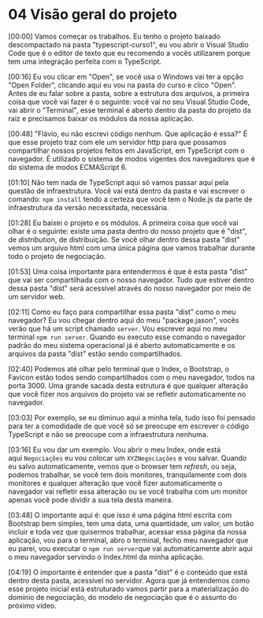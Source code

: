 # 04 Visão geral do projeto

[00:00] Vamos começar os trabalhos. Eu tenho o projeto baixado descompactado na pasta "typescript-curso1", eu vou abrir o Visual Studio Code que é o editor de texto que eu recomendo a vocês utilizarem porque tem uma integração perfeita com o TypeScript.

[00:16] Eu vou clicar em "Open", se você usa o Windows vai ter a opção "Open Folder", clicando aqui eu vou na pasta do curso e clico "Open". Antes de eu falar sobre a pasta, sobre a estrutura dos arquivos, a primeira coisa que você vai fazer é o seguinte: você vai no seu Visual Studio Code, vai abrir o "Terminal", esse terminal é aberto dentro da pasta do projeto da raiz e precisamos baixar os módulos da nossa aplicação.

[00:48] "Flávio, eu não escrevi código nenhum. Que aplicação é essa?" É que esse projeto traz com ele um servidor http para que possamos compartilhar nossos projetos feitos em JavaScript, em TypeScript com o navegador. É utilizado o sistema de modos vigentes dos navegadores que é do sistema de modos ECMAScript 6.

[01:10] Não tem nada de TypeScript aqui só vamos passar aqui pela questão de infraestrutura. Você vai está dentro da pasta e vai escrever o comando: `npm install` tendo a certeza que você tem o Node.js da parte de infraestrutura da versão necessitada, necessária.

[01:28] Eu baixei o projeto e os módulos. A primeira coisa que você vai olhar é o seguinte: existe uma pasta dentro do nosso projeto que é "dist", de *distribution*, de distribuição. Se você olhar dentro dessa pasta "dist" vemos um arquivo html com uma única página que vamos trabalhar durante todo o projeto de negociação.

[01:53] Uma coisa importante para entendermos é que é esta pasta "dist" que vai ser compartilhada com o nosso navegador. Tudo que estiver dentro dessa pasta "dist" será acessível através do nosso navegador por meio de um servidor web.

[02:11] Como eu faço para compartilhar essa pasta "dist" como o meu navegador? Eu vou chegar dentro aqui do meu "package.jason", vocês verão que há um script chamado `server`. Vou escrever aqui no meu terminal `npm run server`. Quando eu executo esse comando o navegador padrão do meu sistema operacional já é aberto automaticamente e os arquivos da pasta "dist" estão sendo compartilhados.

[02:40] Podemos até olhar pelo terminal que o Index, o Bootstrap, o Favicon estão todos sendo compartilhados com o meu navegador, todos na porta 3000. Uma grande sacada desta estrutura é que qualquer alteração que você fizer nos arquivos do projeto vai se refletir automaticamente no navegador.

[03:03] Por exemplo, se eu diminuo aqui a minha tela, tudo isso foi pensado para ter a comodidade de que você só se preocupe em escrever o código TypeScript e não se preocupe com a infraestrutura nenhuma.

[03:16] Eu vou dar um exemplo. Vou abrir o meu Index, onde está aqui `Negociações` eu vou colocar um `XYZNegociações` e vou salvar. Quando eu salvo automaticamente, vemos que o browser tem *refresh*, ou seja, podemos trabalhar, se você tem dois monitores, tranquilamente com dois monitores e qualquer alteração que você fizer automaticamente o navegador vai refletir essa alteração ou se você trabalha com um monitor apenas você pode dividir a sua tela desta maneira.

[03:48] O importante aqui é: que isso é uma página html escrita com Bootstrap bem simples, tem uma data, uma quantidade, um valor, um botão incluir e toda vez que quisermos trabalhar, acessar essa página da nossa aplicação, vou para o terminal, abro o terminal, fecho meu navegador que eu parei, vou executar o `npm run server`que vai automaticamente abrir aqui o meu navegador servindo o Index.html da minha aplicação.

[04:19] O importante é entender que a pasta "dist" é o conteúdo que está dentro desta pasta, acessível no servidor. Agora que já entendemos como esse projeto inicial está estruturado vamos partir para a materialização do domínio de negociação, do modelo de negociação que é o assunto do próximo vídeo.
